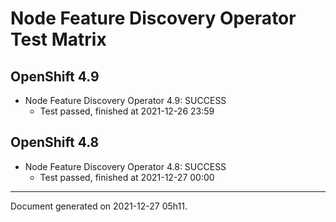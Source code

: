 
Node Feature Discovery Operator Test Matrix
===========================================

OpenShift 4.9
-------------



* Node Feature Discovery Operator 4.9: SUCCESS
  - Test passed, finished at 2021-12-26 23:59

OpenShift 4.8
-------------



* Node Feature Discovery Operator 4.8: SUCCESS
  - Test passed, finished at 2021-12-27 00:00

---
Document generated on 2021-12-27 05h11.
